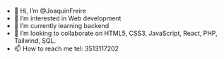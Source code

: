 - 👋 Hi, I’m @JoaquinFreire
- 👀 I’m interested in Web development
- 🌱 I’m currently learning backend
- 💞️ I’m looking to collaborate on HTML5, CSS3, JavaScript, React, PHP, Tailwind, SQL.
- 📫 How to reach me tel: 3513117202

<!---
JoaquinFreire/JoaquinFreire is a ✨ special ✨ repository because its `README.md` (this file) appears on your GitHub profile.
You can click the Preview link to take a look at your changes.
--->
